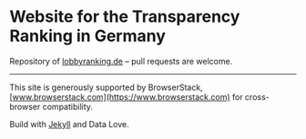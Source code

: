 # Website for the Transparency Ranking in Germany

Repository of [lobbyranking.de](https://lobbyranking.de) – pull requests are welcome.

---

This site is generously supported by BrowserStack, [www.browserstack.com](https://www.browserstack.com) for cross-browser compatibility.

Build with [Jekyll](https://jekyllrb.com/) and Data Love.
